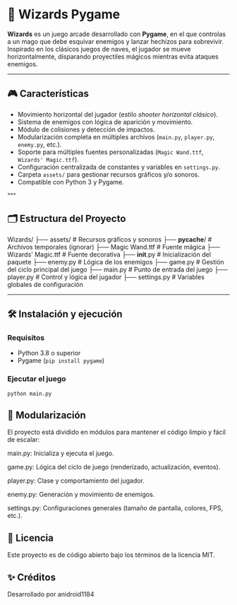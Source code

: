 # 🧙 Wizards Pygame

**Wizards** es un juego arcade desarrollado con **Pygame**, en el que controlas a un mago que debe esquivar enemigos y lanzar hechizos para sobrevivir. Inspirado en los clásicos juegos de naves, el jugador se mueve horizontalmente, disparando proyectiles mágicos mientras evita ataques enemigos.

---

## 🎮 Características

- Movimiento horizontal del jugador (estilo *shooter horizontal clásico*).
- Sistema de enemigos con lógica de aparición y movimiento.
- Módulo de colisiones y detección de impactos.
- Modularización completa en múltiples archivos (`main.py`, `player.py`, `enemy.py`, etc.).
- Soporte para múltiples fuentes personalizadas (`Magic Wand.ttf`, `Wizards' Magic.ttf`).
- Configuración centralizada de constantes y variables en `settings.py`.
- Carpeta `assets/` para gestionar recursos gráficos y/o sonoros.
- Compatible con Python 3 y Pygame.

"""
## 🗂 Estructura del Proyecto

Wizards/
├── assets/                # Recursos gráficos y sonoros 
├── __pycache__/           # Archivos temporales (ignorar)
├── Magic Wand.ttf         # Fuente mágica
├── Wizards' Magic.ttf     # Fuente decorativa
├── __init__.py            # Inicialización del paquete
├── enemy.py               # Lógica de los enemigos
├── game.py                # Gestión del ciclo principal del juego
├── main.py                # Punto de entrada del juego
├── player.py              # Control y lógica del jugador
├── settings.py            # Variables globales de configuración

---

## 🛠 Instalación y ejecución

### Requisitos

- Python 3.8 o superior
- Pygame (`pip install pygame`)

### Ejecutar el juego

```
python main.py
```

## 🧩 Modularización
El proyecto está dividido en módulos para mantener el código limpio y fácil de escalar:

main.py: Inicializa y ejecuta el juego.

game.py: Lógica del ciclo de juego (renderizado, actualización, eventos).

player.py: Clase y comportamiento del jugador.

enemy.py: Generación y movimiento de enemigos.

settings.py: Configuraciones generales (tamaño de pantalla, colores, FPS, etc.).

## 📄 Licencia
Este proyecto es de código abierto bajo los términos de la licencia MIT.

## ✨ Créditos
Desarrollado por anidroid1184
